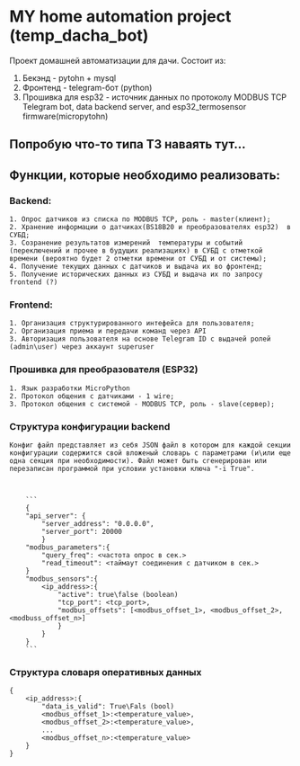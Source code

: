 # MY home automation project (temp_dacha_bot)
Проект домашней автоматизации для дачи.
Состоит из:
1. Бекэнд - pytohn + mysql
2. Фронтенд - telegram-бот (python)
3. Прошивка для esp32 - источник данных по протоколу MODBUS TCP
Telegram bot, data backend server, and esp32_termosensor firmware(micropytohn)

## Попробую что-то типа ТЗ наваять тут...


## Функции, которые необходимо реализовать:

### Backend:
    1. Опрос датчиков из списка по MODBUS TCP, роль - master(клиент);
    2. Хранение информации о датчиках(BS18B20 и преобразователях esp32)  в СУБД;
    3. Созранение результатов измерений  температуры и событий (переключений и прочее в будущих реализациях) в СУБД с отметкой времени (вероятно будет 2 отметки времени от СУБД и от системы);
    4. Получение текущих данных с датчиков и выдача их во фронтенд;
    5. Получение исторических данных из СУБД и выдача их по запросу frontend (?)

### Frontend:
    1. Организация структурированного интефейса для пользователя;
    2. Организация приема и передачи команд через API
    3. Авторизация пользователя на основе Telegram ID с выдачей ролей (admin\user) через аккаунт superuser
    
### Прошивка для преобразователя (ESP32)
    1. Язык разработки MicroPython
    2. Протокол общения с датчиками - 1 wire;
    3. Протокол общения с системой - MODBUS TCP, роль - slave(сервер);


### Структура конфигурации backend

    Конфиг файл представляет из себя JSON файл в котором для каждой секции конфигурации содержится свой вложеный словарь с параметрами (и\или еще одна секция при необходимости). Файл может быть сгенерирован или перезаписан программой при условии установки ключа "-i True".



        ```
        {
        "api_server": {
            "server_address": "0.0.0.0",
            "server_port": 20000
            }
        "modbus_parameters":{
            "query_freq": <частота опрос в сек.>
            "read_timeout": <таймаут соединения с датчиком в сек.>
        }
        "modbus_sensors":{
            <ip_address>:{
                "active": true\false (boolean)
                "tcp_port": <tcp_port>,
                "modbus_offsets": [<modbus_offset_1>, <modbus_offset_2>, <modbuss_offset_n>]
                }
            }
        }
        ```
    
### Структура словаря оперативных данных

```
{
    <ip_address>:{
        "data_is_valid": True\Fals (bool)
        <modbus_offset_1>:<temperature_value>,
        <modbus_offset_2>:<temperature_value>,
        ...
        <modbus_offset_n>:<temperature_value>
    }
}
```
